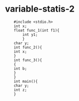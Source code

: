 # variable-statis-2

        #include <stdio.h>
        int x;
        float func_1(int f1){
            int y1;
            }
        char y;
        int func_2(){
        int x;
        }
        int func_3(){
        {
        int b;
        }
        }
        int main(){
        char y;
        int z;
        }
